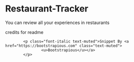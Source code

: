 # Restaurant-Tracker
You can review all your experiences in restaurants

credits for readme


            <p class="font-italic text-muted">Snippet By <a href="https://bootstrapious.com" class="text-muted">
                    <u>Bootstrapious</u></a>
            </p>
